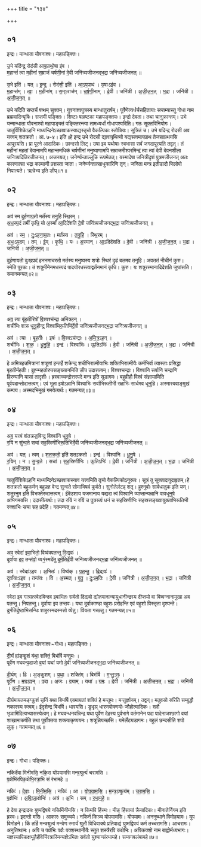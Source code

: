 +++
title = "१३४"

+++


## ०१
इन्द्रः। मान्धाता यौवनाश्वः। महापङ्क्तिः।

उ॒भे यदि॑न्द्र॒ रोद॑सी आप॒प्राथो॒षा इ॑व ।  
म॒हान्तं॑ त्वा म॒हीनां॑ स॒म्राजं॑ चर्षणी॒नां दे॒वी जनि॑त्र्यजीजनद्भ॒द्रा जनि॑त्र्यजीजनत् ॥

उ॒भे इति॑ । यत् । इ॒न्द्र॒ । रोद॑सी॒ इति॑ । आ॒ऽप॒प्राथ॑ । उ॒षाःऽइ॑व ।  
म॒हान्त॑म् । त्वा॒ । म॒हीना॑म् । स॒म्ऽराज॑म् । च॒र्ष॒णी॒नाम् । दे॒वी । जनि॑त्री । अ॒जी॒ज॒न॒त् । भ॒द्रा । जनि॑त्री । अ॒जी॒ज॒न॒त् ॥

उभे यदिति सप्तर्चं षष्थम् सुक्तम्। युवनाश्वपुत्रस्य मान्धातुरार्षम्। पूर्वेणेत्यर्धर्चसहितायाः सप्तम्यास्तु गोधा नाम ब्रह्मवादिन्यृषिः। सप्तमी पङ्क्तिः। शिष्टाः षळष्टका महापङ्क्तयः। इन्द्रो देवता। तथा चानुक्रान्तम्। उभे यन्मान्धाता यौवनाश्वो महापाङ्क्तं पङ्क्तिरन्त्या तामध्यर्धां गोधापश्यदिति। गतः सूक्तविनियोगः। चातुर्विंशिकेऽहनि माध्यन्दिनेऽच्छावाकस्याद्यस्तृचो वैकल्पिकः स्तोत्रियः। सूत्रितं च। उभे यदिन्द्र रोदसी अव यत्त्वम् शतक्रतो। आ. ७-४। इति॥हे इन्द्र उभे रोदसी द्यावापृथिव्यौ यद्यस्त्वमापप्राथ तेजसाप्रथयसि आपूरयसि। प्रा पूरने आदादिकः। छान्दसो लिट्। उषा इव यथोषाः स्वभासा सर्वं जगदापूरयति तद्वत्। तं महीनां महतां देवानामपि महान्तमधिकं चर्षणीनां मनुष्याणामपि सम्राजमीश्वरमिन्द्रं त्वा त्वां देवी देवनशीला जनित्र्यदितिरजीजनत्। अजनयत्। जनेर्ण्यन्ताल्लुङि रूपमेतत्। यस्मादेषा जनित्रीदृशं पुत्रमजीजनत् अतः कारणात्सा भद्रा कल्याणी प्रशस्ता जाता। जनेर्ण्यन्तात्साधुकारिणि तृन्। जनिता मन्त्र इतीडादौ णिलोपो निपात्यते। ऋन्नेभ्य इति ङीप्॥१॥

## ०२
इन्द्रः। मान्धाता यौवनाश्वः। महापङ्क्तिः।

अव॑ स्म दुर्हणाय॒तो मर्त॑स्य तनुहि स्थि॒रम् ।  
अ॒ध॒स्प॒दं तमीं॑ कृधि॒ यो अ॒स्माँ आ॒दिदे॑शति दे॒वी जनि॑त्र्यजीजनद्भ॒द्रा जनि॑त्र्यजीजनत् ॥

अव॑ । स्म॒ । दुः॒ऽह॒ना॒य॒तः । मर्त॑स्य । त॒नु॒हि॒ । स्थि॒रम् ।  
अ॒धः॒ऽप॒दम् । तम् । ई॒म् । कृ॒धि॒ । यः । अ॒स्मान् । आ॒ऽदिदे॑शति । दे॒वी । जनि॑त्री । अ॒जी॒ज॒न॒त् । भ॒द्रा । जनि॑त्री । अ॒जी॒ज॒न॒त् ॥

दुर्हणायतो दुःखप्रदं हननमाचरतो मर्तस्य मनुष्यस्य शत्रोः स्थिरं दृढं बलमव तनुहि। अवततं नीचीनं कुरु। स्मेति पूरकः। तं शत्रुमीमेनमधस्पदं पादयोरधस्त्वाद्वर्तनमानं कृधि। कुरु। यः शत्रुरस्मानादिदेशति जुघांसति। समानमन्यत्॥२॥

## ०३
इन्द्रः। मान्धाता यौवनाश्वः। महापङ्क्तिः।

अव॒ त्या बृ॑ह॒तीरिषो॑ वि॒श्वश्च॑न्द्रा अमित्रहन् ।  
शची॑भिः शक्र धूनु॒हीन्द्र॒ विश्वा॑भिरू॒तिभि॑र्दे॒वी जनि॑त्र्यजीजनद्भ॒द्रा जनि॑त्र्यजीजनत् ॥

अव॑ । त्याः । बृ॒ह॒तीः । इषः॑ । वि॒श्वऽच॑न्द्राः । अ॒मि॒त्र॒ऽह॒न् ।  
शची॑भिः । श॒क्र॒ । धू॒नु॒हि॒ । इन्द्र॑ । विश्वा॑भिः । ऊ॒तिऽभिः॑ । दे॒वी । जनि॑त्री । अ॒जी॒ज॒न॒त् । भ॒द्रा । जनि॑त्री । अ॒जी॒ज॒न॒त् ॥

हे अमित्रहन्नमित्रानां शत्रूणां हन्तर्हे शक्रेन्द्र शचीभिरात्मीयाभिः शक्तिभिरात्मीयैः कर्मभिर्वा त्यास्ताः प्रसिद्धा बृहतीर्महतीः। ब्रुह्न्महतोरुपसङ्ख्यानमिति ङीप उदात्तत्वम्। विश्वश्चन्द्राः। विश्वानि सर्वाणि चन्द्राणि हिरण्यानि यासां तादृशीः। ह्रस्वाच्चन्द्रोत्तरपदे मन्त्र इति सुडागमः। बहुव्रीहौ विश्वं संज्ञायामिति पूर्वपदान्तोदात्तत्वम्। एवं भूता इषोऽन्नानि विश्वाभिः सर्वाभिरूतीभी रक्षाभिः सार्धमव धूनुहि। अस्मास्ववाङ्मुखं कम्पय। अस्मदभिमुखं गमयेत्यर्थः। गतमन्यत्॥३॥

## ०४
इन्द्रः। मान्धाता यौवनाश्वः। महापङ्क्तिः।

अव॒ यत्त्वं श॑तक्रत॒विन्द्र॒ विश्वा॑नि धूनु॒षे ।  
र॒यिं न सु॑न्व॒ते सचा॑ सह॒स्रिणी॑भिरू॒तिभि॑र्दे॒वी जनि॑त्र्यजीजनद्भ॒द्रा जनि॑त्र्यजीजनत् ॥

अव॑ । यत् । त्वम् । श॒त॒क्र॒तो॒ इति॑ शतऽक्रतो । इन्द्र॑ । विश्वा॑नि । धू॒नु॒षे ।  
र॒यिम् । न । सु॒न्व॒ते । सचा॑ । स॒ह॒स्रिणी॑भिः । ऊ॒तिऽभिः॑ । दे॒वी । जनि॑त्री । अ॒जी॒ज॒न॒त् । भ॒द्रा । जनि॑त्री । अ॒जी॒ज॒न॒त् ॥

चातुर्विंशिकेऽहनि माध्यन्दिनेऽच्छावाकस्याव यत्त्वमिति तृचो वैकल्पिकोऽनुरूपः। सूत्रं तु सूक्तादावुदाहृतम्।हे शतक्रतो बहुकर्मन् बहुप्रज्ञ वेन्द्र सुन्वते सोमाभिषवं कुर्वते। सुनोतेर्लटह् शतृ। हुश्नुवोः सार्वधातुक इति यण्। शतुरनुम इति विभक्तेरुदात्तत्वम्। ईदॆउशाय यजमानाय यद्यदा त्वं विश्वानि व्याप्तान्यन्नानि वावधूनुषे अभिगमयसि। ददासीत्यर्थः। तदा रयिं न रयिं च पुत्ररूपं धनं च सहस्रिणीभिः सहस्रसङ्ख्यायुक्ताभिरूतिभी रक्शाभिः सचा सह प्रदेहि। गतमन्यत्॥४॥

## ०५
इन्द्रः। मान्धाता यौवनाश्वः। महापङ्क्तिः।

अव॒ स्वेदा॑ इवा॒भितो॒ विष्व॑क्पतन्तु दि॒द्यवः॑ ।  
दूर्वा॑या इव॒ तन्त॑वो॒ व्य१॒॑स्मदे॑तु दुर्म॒तिर्दे॒वी जनि॑त्र्यजीजनद्भ॒द्रा जनि॑त्र्यजीजनत् ॥

अव॑ । स्वेदाः॑ऽइव । अ॒भितः॑ । विष्व॑क् । प॒त॒न्तु॒ । दि॒द्यवः॑ ।  
दूर्वा॑याःऽइव । तन्त॑वः । वि । अ॒स्मत् । ए॒तु॒ । दुः॒ऽम॒तिः । दे॒वी । जनि॑त्री । अ॒जी॒ज॒न॒त् । भ॒द्रा । जनि॑त्री । अ॒जी॒ज॒न॒त् ॥

स्वेदा इव गात्रात्स्वेदविन्दव इवाभितः सर्वतो दिद्यवो द्योतमानान्यायुधानीन्द्रस्य दीप्तयो वा विष्वग्नानामुखा अव पतन्तु। निपतन्तु। दूर्वाया इव तन्तवः। यथा दूर्वाकाण्डा बहुशः प्ररोहन्ति एवं बहुशो विस्तृता दृश्यन्ते। दुर्मतिर्दुष्टाभिसन्धिः शत्रुरस्मदस्मत्तो व्येतु। वियता गच्छतु। गतमन्यत्॥५॥

## ०६
इन्द्रः। मान्धाता यौवनाश्वः~गोधा। महापङ्क्तिः।

दी॒र्घं ह्य॑ङ्कु॒शं य॑था॒ शक्तिं॒ बिभ॑र्षि मन्तुमः ।  
पूर्वे॑ण मघवन्प॒दाजो व॒यां यथा॑ यमो दे॒वी जनि॑त्र्यजीजनद्भ॒द्रा जनि॑त्र्यजीजनत् ॥

दी॒र्घम् । हि । अ॒ङ्कु॒शम् । य॒था॒ । शक्ति॑म् । बिभ॑र्षि । म॒न्तु॒ऽमः॒ ।  
पूर्वे॑ण । म॒घ॒ऽव॒न् । प॒दा । अ॒जः । व॒याम् । यथा॑ । य॒मः॒ । दे॒वी । जनि॑त्री । अ॒जी॒ज॒न॒त् । भ॒द्रा । जनि॑त्री । अ॒जी॒ज॒न॒त् ॥

दीर्घमायतमङ्ग्कुशं सृनिं यथा बिभर्षि एवमायतां शक्तिं हे मन्तुमः। मन्तुर्ज्ञानम्। तद्वन्। मतुवसो रुरिति सम्बुद्धौ नकारस्य रुत्वम्। ईदृशेन्द्र बिभर्षि। धारयसि। डुभृञ् धारणपोषणयोः जौहोत्यादिकः। श्लौ भृञामिदित्यभ्यासस्येत्वम्। हे मघवन्धनवन्निन्द्र यथा पूर्वेण देहस्य पुर्वभागे वर्तमानेन पदा पादेनाजश्छागो वयां शाखामाकर्षति तथा पूर्वोक्तया शक्त्याकृष्ययमः। शत्रून्नियच्छसि। यमेर्लेट्यडागमः। बहुलं छन्दसीति शपो लुक्। गतमन्यत्॥६॥

## ०७
इन्द्रः। गोधा। पङ्क्तिः।

नकि॑र्देवा मिनीमसि॒ नकि॒रा यो॑पयामसि मन्त्र॒श्रुत्यं॑ चरामसि ।  
प॒क्षेभि॑रपिक॒क्षेभि॒रत्रा॒भि सं र॑भामहे ॥

नकिः॑ । दे॒वाः॒ । मि॒नी॒म॒सि॒ । नकिः॑ । आ । यो॒प॒या॒म॒सि॒ । म॒न्त्र॒ऽश्रुत्य॑म् । च॒रा॒म॒सि॒ ।  
प॒क्षेभिः॑ । अ॒पि॒ऽक॒क्षेभिः॑ । अत्र॑ । अ॒भि । सम् । र॒भा॒म॒हे॒ ॥

हे देवा इन्द्रादयः युष्मद्विषये नकिर्मिनीमसि। न किमपि हिंस्मः। मीङ् हिंसायां क्रैयादिकः। मीनातेर्निगम इति ह्रस्वः। इदन्तो मसिः। आकारः समुच्चये। नकिर्न किञ्च योपयामसि। योपयामः। अननुष्थाने विमोहयामः। युप विमोहने। किं तर्हि मन्त्रश्रुत्यं मन्त्रेण स्मार्यं श्रुतौ विधिवाक्ये प्रतिपाद्यं युष्मद्विषयं कर्म तच्चरामसि। आचरामः। अनुतिष्थामः। अपि च पक्षेभिः पक्षैः पक्शस्थानीयैः स्तुत शस्त्रैरपि कक्षेभिः। अपिकक्शो नाम बाह्वोर्मध्यभागः। यज्ञस्यापिकक्षभूतैर्हविर्भिरत्रास्मिन्यज्ञेऽभितः सर्वतो युश्मान्संरभामहे। सम्यगवलंबामहे॥७॥